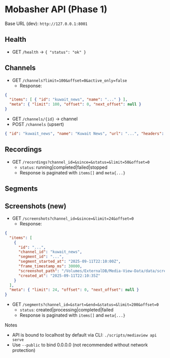 # Mobasher API (Phase 1)

Base URL (dev): `http://127.0.0.1:8001`

## Health
- GET `/health` → `{ "status": "ok" }`

## Channels
- GET `/channels?limit=100&offset=0&active_only=false`
  - Response:
```json
{
  "items": [ { "id": "kuwait_news", "name": "..." } ],
  "meta": { "limit": 100, "offset": 0, "next_offset": null }
}
```
- GET `/channels/{id}` → channel
- POST `/channels` (upsert)
```json
{ "id": "kuwait_news", "name": "Kuwait News", "url": "...", "headers": {}, "active": true }
```

## Recordings
- GET `/recordings?channel_id=&since=&status=&limit=50&offset=0`
  - `status`: running|completed|failed|stopped
  - Response is paginated with `items[]` and `meta{...}`

## Segments
## Screenshots (new)
- GET `/screenshots?channel_id=&since=&limit=24&offset=0`
  - Response:
```json
{
  "items": [
    {
      "id": "...",
      "channel_id": "kuwait_news",
      "segment_id": "...",
      "segment_started_at": "2025-09-11T22:10:00Z",
      "frame_timestamp_ms": 30000,
      "screenshot_path": "/Volumes/ExternalDB/Media-View-Data/data/screenshot/kuwait_news/2025-09-11/kuwait_news-...-t30000.jpg",
      "created_at": "2025-09-11T22:10:35Z"
    }
  ],
  "meta": { "limit": 24, "offset": 0, "next_offset": null }
}
```

- GET `/segments?channel_id=&start=&end=&status=&limit=200&offset=0`
  - `status`: created|processing|completed|failed
  - Response is paginated with `items[]` and `meta{...}`

Notes
- API is bound to localhost by default via CLI: `./scripts/mediaview api serve`
- Use `--public` to bind 0.0.0.0 (not recommended without network protection)
